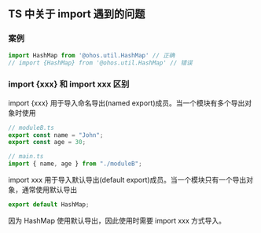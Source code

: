 ## TS 中关于 import 遇到的问题
### 案例
```ts
import HashMap from '@ohos.util.HashMap' // 正确
// import {HashMap} from '@ohos.util.HashMap' // 错误
```
### import {xxx} 和 import xxx 区别
import {xxx} 用于导入命名导出(named export)成员。当一个模块有多个导出对象时使用
```ts
// moduleB.ts
export const name = "John";
export const age = 30;

// main.ts
import { name, age } from "./moduleB";
```
import xxx 用于导入默认导出(default export)成员。当一个模块只有一个导出对象，通常使用默认导出
```ts
export default HashMap;
```
因为 HashMap 使用默认导出，因此使用时需要 import xxx 方式导入。
